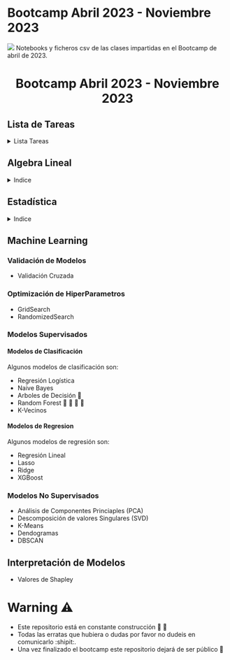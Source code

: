 # Bootcamp Abril 2023 - Noviembre 2023
![](https://masterdatascience.online/wp-content/uploads/2020/02/706-1024x671.jpg)
Notebooks y ficheros csv de las clases impartidas en el Bootcamp de abril de 2023.

<h1 align="center">
    Bootcamp Abril 2023 - Noviembre 2023
</h1>

## Lista de Tareas
<details><summary>Lista Tareas </summary>
<p>

- [x] Algebra Lineal
    * [notebook](https://github.com/DanielMontesSerrano/Bootcamp_Abril2023/blob/master/Algebra_Lineal/Clase%20Algebra%20Lineal.ipynb)
- [x] Programación
    - [Enunciados](https://github.com/DanielMontesSerrano/Bootcamp_Abril2023/blob/master/Programacion/Enunciados/Ejercicio%20Repaso.ipynb)
    - [Solución](https://github.com/DanielMontesSerrano/Bootcamp_Abril2023/blob/master/Programacion/Soluciones/Ejercicio%20Repaso.ipynb)
- [x] Librerías
    - [Matplotlib](https://github.com/DanielMontesSerrano/Bootcamp_Abril2023/blob/master/Librerias/Matplotlib/matplotlib.ipynb)
    - [Numpy](https://github.com/DanielMontesSerrano/Bootcamp_Abril2023/blob/master/Librerias/Numpy/Numpy.ipynb)
    - [Pandas](https://github.com/DanielMontesSerrano/Bootcamp_Abril2023/tree/master/Librerias/Pandas)
- [ ] Estadística :construction_worker:
- [ ] Modelos Supervisados
- [ ] Modelos No Supervisados
- [ ] Series Temporales
- [ ] NLP
</p>
</details>

<!-- Para comentar texto usamos esto -->
<!--Enlaces intersantes para "copiar" 
https://github.com/jakevdp/PythonDataScienceHandbook/tree/master/notebooks_v1
https://github.com/krzjoa/awesome-python-data-science

-->
## Algebra Lineal 
<details><summary>Indice</summary>
<p>

- [x] Determinantes 
- [x] Inversa de Matrices
- [x] Sistema de Ecuaciones
</p>
</details>

## Estadística
<details><summary>Indice</summary>
<p>

* [ ] Estadística Descriptiva
* [ ] Series Cronológicas
* [ ] Intervalos de Confianza
</p>
</details>

## Machine Learning
### Validación de Modelos
* Validación Cruzada
### Optimización de HiperParametros
* GridSearch
* RandomizedSearch

### Modelos Supervisados
#### Modelos de Clasificación
Algunos modelos de clasificación son:
* Regresión Logística
* Naive Bayes 
* Arboles de Decisión :evergreen_tree:
* Random Forest :palm_tree: :evergreen_tree: :deciduous_tree: :christmas_tree:
* K-Vecinos 
#### Modelos de Regresion
Algunos modelos de regresión son:
* Regresión Lineal
* Lasso
* Ridge
* XGBoost

### Modelos No Supervisados
* Análisis de Componentes Princiaples (PCA)
* Descomposición de valores Singulares (SVD)
* K-Means
* Dendogramas
* DBSCAN
## Interpretación de Modelos
* Valores de Shapley


# Warning :warning:
* Este repositorio está en constante construcción :construction_worker: :construction:
* Todas las erratas que hubiera o dudas por favor no dudeis en comunicarlo :shipit:.
* Una vez finalizado el bootcamp este repositorio dejará de ser público :ghost:
